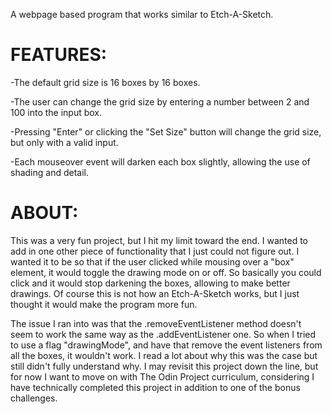 A webpage based program that works similar to Etch-A-Sketch.

# FEATURES:

-The default grid size is 16 boxes by 16 boxes.

-The user can change the grid size by entering a number between 2 and 100 into the input box.

-Pressing "Enter" or clicking the "Set Size" button will change the grid size, but only with a valid input.

-Each mouseover event will darken each box slightly, allowing the use of shading and detail.

# ABOUT:

This was a very fun project, but I hit my limit toward the end. I wanted to add in one other piece of functionality that I just could not figure out. I wanted it to be so that if the user clicked while mousing over a "box" element, it would toggle the drawing mode on or off. So basically you could click and it would stop darkening the boxes, allowing to make better drawings. Of course this is not how an Etch-A-Sketch works, but I just thought it would make the program more fun.

The issue I ran into was that the .removeEventListener method doesn't seem to work the same way as the .addEventListener one. So when I tried to use a flag "drawingMode", and have that remove the event listeners from all the boxes, it wouldn't work. I read a lot about why this was the case but still didn't fully understand why. I may revisit this project down the line, but for now I want to move on with The Odin Project curriculum, considering I have technically completed this project in addition to one of the bonus challenges.
